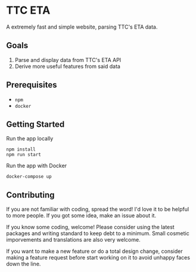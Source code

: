 # TTC ETA

A extremely fast and simple website, parsing TTC's ETA data.

## Goals

1. Parse and display data from TTC's ETA API
2. Derive more useful features from said data

## Prerequisites

- `npm`
- `docker`

## Getting Started

Run the app locally

```
npm install
npm run start
```

Run the app with Docker

```
docker-compose up
```

## Contributing

If you are not familiar with coding, spread the word! I'd love it to be helpful to more people. If you got some idea, make an issue about it.

If you know some coding, welcome! Please consider using the latest packages and writing standard to keep debt to a minimum. Small cosmetic imporvements and translations are also very welcome.

If you want to make a new feature or do a total design change, consider making a feature request before start working on it to avoid unhappy faces down the line.
